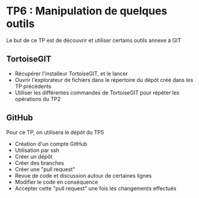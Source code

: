 # TP6 : Manipulation de quelques outils

Le but de ce TP est de découvrir et utiliser certains outils annexe à GIT

## TortoiseGIT

* Récupérer l'installeur TortoiseGIT, et le lancer
* Ouvrir l'explorateur de fichiers dans le répertoire du dépôt créé dans les TP précédents
* Utiliser les différentes commandes de TortoiseGIT pour répéter les opérations du TP2

## GitHub

Pour ce TP, on utilisera le dépôt du TP5

* Création d'un compte GitHub
* Utilisation par ssh
* Créer un dépôt
* Créer des branches
* Créer une "pull request"
* Revue de code et discussion autour de certaines lignes
* Modifier le code en conséquence
* Accepter cette "pull request" une fois les changements effectués

